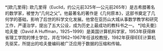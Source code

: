 *[欧几里得]: 欧几里得（Euclid，约公元前325年—公元前265年）是古希腊著名的数学家，被誉为“几何之父”。他最著名的著作是《几何原本》，这部书奠定了几何学的基础，影响了后世的科学文化发展。他曾在亚历山大城从事数学教学和研究工作，严谨治学，提出了五大公设，成为历史上最成功的教科书之一。
*[哈夫曼]:哈夫曼（David A Huffman，1925~1999）是美国计算机科学家，1953年获得麻省理工学院的博士学位，并在1962~1967年任该校教授，1982年获得IEEE计算机先驱奖，所提出的哈夫曼编码被广泛应用于数据的压缩和传输。